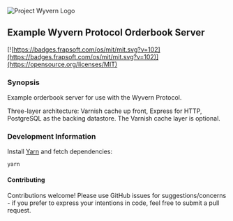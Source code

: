 ![Project Wyvern Logo](https://media.githubusercontent.com/media/ProjectWyvern/wyvern-branding/master/logo/logo-square-red-transparent-200x200.png?raw=true "Project Wyvern Logo")

## Example Wyvern Protocol Orderbook Server

[![https://badges.frapsoft.com/os/mit/mit.svg?v=102](https://badges.frapsoft.com/os/mit/mit.svg?v=102)](https://opensource.org/licenses/MIT)

### Synopsis

Example orderbook server for use with the Wyvern Protocol.

Three-layer architecture: Varnish cache up front, Express for HTTP, PostgreSQL as the backing datastore. The Varnish cache layer is optional.

### Development Information

Install [Yarn](https://yarnpkg.com) and fetch dependencies:

```
yarn
```

#### Contributing

Contributions welcome! Please use GitHub issues for suggestions/concerns - if you prefer to express your intentions in code, feel free to submit a pull request.
